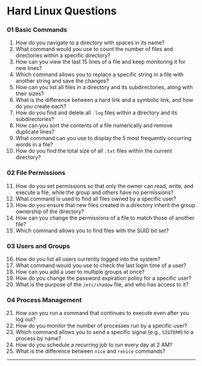 # Hard Linux Questions

### 01 Basic Commands

1. How do you navigate to a directory with spaces in its name?
2. What command would you use to count the number of files and directories within a specific directory?
3. How can you view the last 15 lines of a file and keep monitoring it for new lines?
4. Which command allows you to replace a specific string in a file with another string and save the changes?
5. How can you list all files in a directory and its subdirectories, along with their sizes?
6. What is the difference between a hard link and a symbolic link, and how do you create each?
7. How do you find and delete all `.log` files within a directory and its subdirectories?
8. How can you sort the contents of a file numerically and remove duplicate lines?
9. What command can you use to display the 5 most frequently occurring words in a file?
10. How do you find the total size of all `.txt` files within the current directory?

### 02 File Permissions

11. How do you set permissions so that only the owner can read, write, and execute a file, while the group and others have no permissions?
12. What command is used to find all files owned by a specific user?
13. How do you ensure that new files created in a directory inherit the group ownership of the directory?
14. How can you change the permissions of a file to match those of another file?
15. Which command allows you to find files with the SUID bit set?

### 03 Users and Groups

16. How do you list all users currently logged into the system?
17. What command would you use to check the last login time of a user?
18. How can you add a user to multiple groups at once?
19. How do you change the password expiration policy for a specific user?
20. What is the purpose of the `/etc/shadow` file, and who has access to it?

### 04 Process Management

21. How can you run a command that continues to execute even after you log out?
22. How do you monitor the number of processes run by a specific user?
23. Which command allows you to send a specific signal (e.g., `SIGTERM`) to a process by name?
24. How do you schedule a recurring job to run every day at 2 AM?
25. What is the difference between `nice` and `renice` commands?

---
